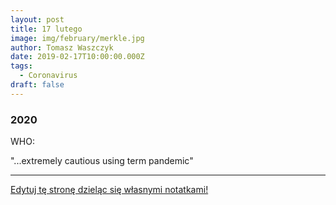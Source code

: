 ```yaml
---
layout: post
title: 17 lutego
image: img/february/merkle.jpg
author: Tomasz Waszczyk
date: 2019-02-17T10:00:00.000Z
tags:
  - Coronavirus
draft: false
---
```


### 2020

WHO:

"...extremely cautious using term pandemic"

---

<a href="https://github.com/TomaszWaszczyk/historia.waszczyk.com/edit/master/src/content/february-17.md" target="_blank">Edytuj tę stronę dzieląc się własnymi notatkami!</a>
